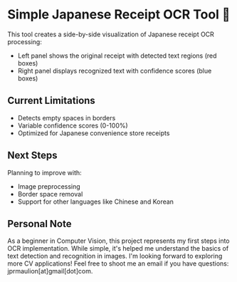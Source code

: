 # Simple Japanese Receipt OCR Tool 🧾
This tool creates a side-by-side visualization of Japanese receipt OCR processing:
- Left panel shows the original receipt with detected text regions (red boxes)
- Right panel displays recognized text with confidence scores (blue boxes)

## Current Limitations
- Detects empty spaces in borders
- Variable confidence scores (0-100%)
- Optimized for Japanese convenience store receipts

## Next Steps
Planning to improve with:
- Image preprocessing
- Border space removal
- Support for other languages like Chinese and Korean

## Personal Note
As a beginner in Computer Vision, this project represents my first steps into OCR implementation. While simple, it's helped me understand the basics of text detection and recognition in images. I'm looking forward to exploring more CV applications! Feel free to shoot me an email if you have questions: jprmaulion[at]gmail[dot]com.
